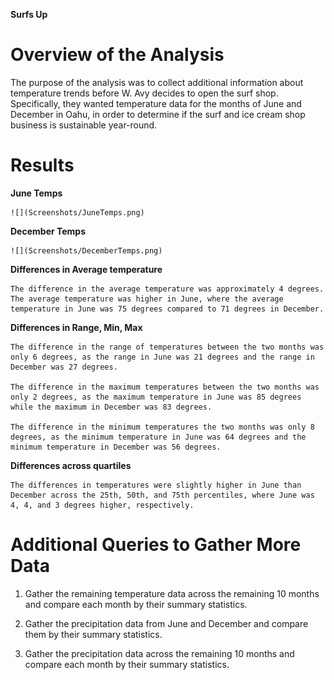 __Surfs Up__

# Overview of the Analysis

The purpose of the analysis was to collect additional information about temperature trends before W. Avy decides to open the surf shop. Specifically, they wanted temperature data for the months of June and December in Oahu, in order to determine if the surf and ice cream shop business is sustainable year-round.

# Results

__June Temps__

    ![](Screenshots/JuneTemps.png)

__December Temps__

    ![](Screenshots/DecemberTemps.png)

__Differences in Average temperature__

    The difference in the average temperature was approximately 4 degrees. The average temperature was higher in June, where the average temperature in June was 75 degrees compared to 71 degrees in December.

__Differences in Range, Min, Max__

    The difference in the range of temperatures between the two months was only 6 degrees, as the range in June was 21 degrees and the range in December was 27 degrees.

    The difference in the maximum temperatures between the two months was only 2 degrees, as the maximum temperature in June was 85 degrees while the maximum in December was 83 degrees.

    The difference in the minimum temperatures the two months was only 8 degrees, as the minimum temperature in June was 64 degrees and the minimum temperature in December was 56 degrees.

__Differences across quartiles__

    The differences in temperatures were slightly higher in June than December across the 25th, 50th, and 75th percentiles, where June was 4, 4, and 3 degrees higher, respectively. 

# Additional Queries to Gather More Data

1) Gather the remaining temperature data across the remaining 10 months and compare each month by their summary statistics.

2) Gather the precipitation data from June and December and compare them by their summary statistics.

3) Gather the precipitation data across the remaining 10 months and compare each month by their summary statistics.
